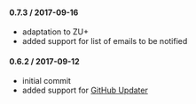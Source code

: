 #### 0.7.3 / 2017-09-16
* adaptation to ZU+
* added support for list of emails to be notified

#### 0.6.2 / 2017-09-12
* initial commit
* added support for [GitHub Updater](https://github.com/afragen/github-updater/)
